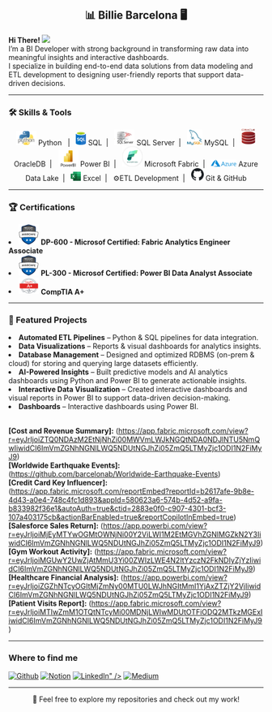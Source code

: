 # <h2 align="center">📊 Billie Barcelona 🖥️</h2>

<p align="Left">
  <b>Hi There!</b> <img src="https://media.giphy.com/media/hvRJCLFzcasrR4ia7z/giphy.gif" width="25">
  <br>
  I’m a BI Developer with strong background in transforming raw data into meaningful insights and interactive dashboards.<br>
  I specialize in building end-to-end data solutions from data modeling and ETL development to designing user-friendly reports that support data-driven decisions.
</p>

---

<h3>🛠 Skills & Tools</h3>
<p align="center">
  <img src="Images/Python.jpg" width="40px"> Python &nbsp; | &nbsp;&nbsp;<img src="Images/SQL.png" width="20px"> SQL &nbsp;| &nbsp;&nbsp;<img src="Images/SQLServer.jpg" width="40px"> SQL Server &nbsp;| &nbsp;&nbsp;<img src="Images/MYSQL.png" width="30px"> MySQL &nbsp;| &nbsp;&nbsp;<img src="Images/Oracle.jpg" width="30px"> OracleDB &nbsp;| &nbsp;&nbsp;<img src="Images/Power BI.jpg" width="40px"> Power BI &nbsp;| &nbsp;&nbsp;<img src="Images/Fabric.png" width="40px"> Microsoft Fabric &nbsp;| &nbsp;&nbsp;<img src="Images/Azure.png" width="50px"> Azure Data Lake &nbsp;| &nbsp;&nbsp;<img src="Images/Excel.png" width="20px"> Excel &nbsp;| &nbsp;&nbsp;⚙️ETL Development &nbsp;| &nbsp;&nbsp;<img src="Images/Github.png" width="25px"> Git & GitHub
</p>

---

<h3>🏆 Certifications</h3>
  <li><img src="Images/License Logo.png" width="40px"> <b>DP-600 - Microsof Certified: Fabric Analytics Engineer Associate</b></li>
  <li><img src="Images/License Logo.png" width="40px">  <b>PL-300 - Microsof Certified: Power BI Data Analyst Associate</b></li>
  <li><img src="Images/A+.png" width="40px"> <b>CompTIA A+</b></li>
  
---

<h3>📂 Featured Projects</h3>
  <li><b>Automated ETL Pipelines</b> – Python & SQL pipelines for data integration.</li>
  <li><b>Data Visualizations</b> – Reports & visual dashboards for analytics insights.</li>
  <li><b>Database Management</b> – Designed and optimized RDBMS (on-prem & cloud) for storing and querying large datasets efficiently.</li>
  <li><b>AI-Powered Insights</b> – Built predictive models and AI analytics dashboards using Python and Power BI to generate actionable insights.</li>
  <li><b>Interactive Data Visualization</b> – Created interactive dashboards and visual reports in Power BI to support data-driven decision-making.</li>
  <li><b>Dashboards</b> – Interactive dashboards using Power BI.</li>&nbsp;&nbsp;&nbsp;

  <b>[Cost and Revenue Summary]:</b> (https://app.fabric.microsoft.com/view?r=eyJrIjoiZTQ0NDAzM2EtNjNhZi00MWVmLWJkNGQtNDA0NDJlNTU5NmQwIiwidCI6ImVmZGNhNGNlLWQ5NDUtNGJhZi05ZmQ5LTMyZjc1ODI1N2FiMyJ9)  
  <b>[Worldwide Earthquake Events]:</b> (https://github.com/barcelonab/Worldwide-Earthquake-Events)  
  <b>[Credit Card Key Influencer]:</b> (https://app.fabric.microsoft.com/reportEmbed?reportId=b2617afe-9b8e-4d43-a0e4-748c4fc1d893&appId=580623a6-574b-4d52-a9fa-b833982f36e1&autoAuth=true&ctid=2883e0f0-c907-4301-bcf3-107a403175cb&actionBarEnabled=true&reportCopilotInEmbed=true)  
  <b>[Salesforce Sales Return]:</b> (https://app.powerbi.com/view?r=eyJrIjoiMjEyMTYwOGMtOWNjNi00Y2ViLWI1M2EtMGVhZGNlMGZkN2Y3IiwidCI6ImVmZGNhNGNlLWQ5NDUtNGJhZi05ZmQ5LTMyZjc1ODI1N2FiMyJ9)  
  <b>[Gym Workout Activity]:</b> (https://app.fabric.microsoft.com/view?r=eyJrIjoiMGUwY2UwZjAtMmU3Yi00ZWIzLWE4N2ItYzczN2FkNDIyZjYzIiwidCI6ImVmZGNhNGNlLWQ5NDUtNGJhZi05ZmQ5LTMyZjc1ODI1N2FiMyJ9)  
  <b>[Healthcare Financial Analysis]:</b> (https://app.powerbi.com/view?r=eyJrIjoiZGZhNTcyOGItMjZmNy00MTU0LWJhNGItMmI1YjAxZTZjY2VjIiwidCI6ImVmZGNhNGNlLWQ5NDUtNGJhZi05ZmQ5LTMyZjc1ODI1N2FiMyJ9)  
  <b>[Patient Visits Report]:</b> (https://app.fabric.microsoft.com/view?r=eyJrIjoiMTIwZmM1OTQtNTcyMi00MDNjLWIwMDUtOTFiODQ2MTkzMGExIiwidCI6ImVmZGNhNGNlLWQ5NDUtNGJhZi05ZmQ5LTMyZjc1ODI1N2FiMyJ9)  
    
---
<h3>Where to find me</h3>
<p><a href="https://github.com/barcelonab" target="_blank"><img alt="Github" src="https://img.shields.io/badge/GitHub-%2312100E.svg?&style=for-the-badge&logo=Github&logoColor=white" /></a> <a href="https://www.notion.so/Billie-Barcelona-BI-Developer-IT-Administrator-2752a80f72ee80759ca5f107bb18f673?pvs=12"><img alt="Notion" src="https://img.shields.io/badge/Notion-%23000000.svg?&style=for-the-badge&logo=notion&logoColor=white" /></a> <a href="https://www.linkedin.com/in/billie-barcelona" target="_blank"><img alt="LinkedIn" src="<img alt="LinkedIn" src="https://img.shields.io/badge/LinkedIn-%230077B5.svg?&style=for-the-badge&logo=linkedin&logoColor=white" />" /></a> <a href="https://medium.com/@th.guibert" target="_blank"><img alt="Medium" src="https://img.shields.io/badge/medium-%2312100E.svg?&style=for-the-badge&logo=medium&logoColor=white" /></a>
</p>

---

<p align="center">
  🚀 Feel free to explore my repositories and check out my work!
</p>
   </p>


